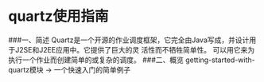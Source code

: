 quartz使用指南
==================================
###一、简述
    Quartz是一个开源的作业调度框架，它完全由Java写成，并设计用于J2SE和J2EE应用中。它提供了巨大的灵 活性而不牺牲简单性。
    可以用它来为执行一个作业而创建简单的或复杂的调度。
###二、概览
    getting-started-with-quartz模块 -> 一个快速入门的简单例子


